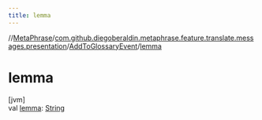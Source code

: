 ```yaml
---
title: lemma
---
```

//[MetaPhrase](../../../index.html)/[com.github.diegoberaldin.metaphrase.feature.translate.messages.presentation](../index.html)/[AddToGlossaryEvent](index.html)/[lemma](lemma.html)



# lemma



[jvm]\
val [lemma](lemma.html): [String](https://kotlinlang.org/api/latest/jvm/stdlib/kotlin/-string/index.html)




